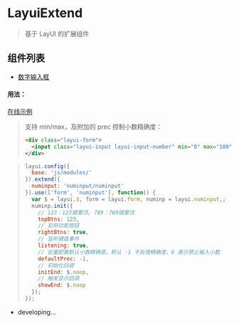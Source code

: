 # LayuiExtend
> 基于 LayUI 的扩展组件

## 组件列表
* [数字输入框](https://github.com/iTanken/LayuiExtend/tree/master/js/modules/numinput)

#### 用法：
[在线示例](https://itanken.github.io/LayuiExtend/)
> 支持 min/max，及附加的 prec 控制小数精确度：
> ``` html
> <div class="layui-form">
>   <input class="layui-input layui-input-number" min="0" max="100" data-prec="4">
> </div>
> ```

> ``` javascript
> layui.config({
>   base: 'js/modules/'
> }).extend({
>   numinput: 'numinput/numinput'
> }).use(['form', 'numinput'], function() {
>   var $ = layui.$, form = layui.form, numinp = layui.numinput,;
>   numinp.init({
>     // 123：123键置顶, 789：789键置顶
>     topBtns: 123,
>     // 右侧功能按钮
>     rightBtns: true,
>     // 监听键盘事件
>     listening: true,
>     // 批量配置默认小数精确度，默认 -1 不处理精确度，0 表示禁止输入小数 
>     defaultPrec: -1,
>     // 初始化回调
>     initEnd: $.noop,
>     // 触发显示回调
>     showEnd: $.noop
>   });
> });
> ```
* developing...
